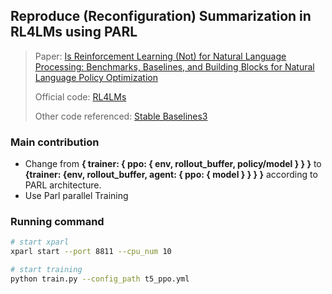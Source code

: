 ## Reproduce (Reconfiguration) Summarization in RL4LMs using PARL

> Paper: [Is Reinforcement Learning (Not) for Natural Language Processing: Benchmarks, Baselines, and Building Blocks for Natural Language Policy Optimization](https://arxiv.org/abs/2210.01241)
> 
> Official code: [RL4LMs](https://github.com/allenai/RL4LMs)
> 
> Other code referenced: [Stable Baselines3](https://github.com/DLR-RM/stable-baselines3)


### Main contribution

- Change from **\{ trainer: \{ ppo: \{ env, rollout_buffer, policy/model \} \} \}** to 
  **\{trainer: \{env, rollout_buffer, agent: \{ ppo: \{ model \} \} \} \}** according to PARL architecture.
- Use Parl parallel Training

### Running command

```bash
# start xparl
xparl start --port 8811 --cpu_num 10

# start training
python train.py --config_path t5_ppo.yml
```
